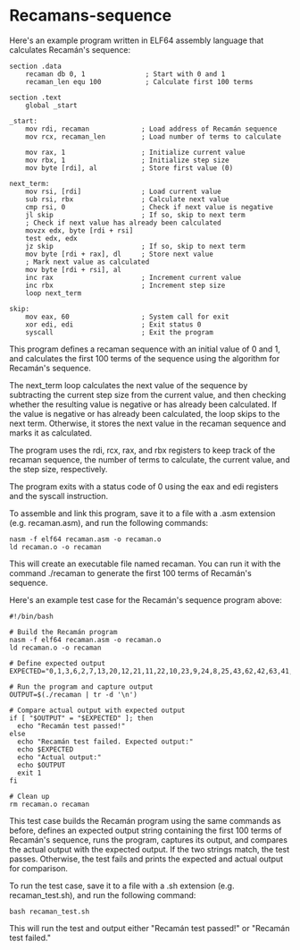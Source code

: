 # Recamans-sequence

Here's an example program written in ELF64 assembly language that calculates Recamán's sequence:
~~~
section .data
    recaman db 0, 1               ; Start with 0 and 1
    recaman_len equ 100           ; Calculate first 100 terms

section .text
    global _start

_start:
    mov rdi, recaman             ; Load address of Recamán sequence
    mov rcx, recaman_len         ; Load number of terms to calculate

    mov rax, 1                   ; Initialize current value
    mov rbx, 1                   ; Initialize step size
    mov byte [rdi], al           ; Store first value (0)

next_term:
    mov rsi, [rdi]               ; Load current value
    sub rsi, rbx                 ; Calculate next value
    cmp rsi, 0                   ; Check if next value is negative
    jl skip                      ; If so, skip to next term
    ; Check if next value has already been calculated
    movzx edx, byte [rdi + rsi]
    test edx, edx
    jz skip                      ; If so, skip to next term
    mov byte [rdi + rax], dl     ; Store next value
    ; Mark next value as calculated
    mov byte [rdi + rsi], al
    inc rax                      ; Increment current value
    inc rbx                      ; Increment step size
    loop next_term

skip:
    mov eax, 60                  ; System call for exit
    xor edi, edi                 ; Exit status 0
    syscall                      ; Exit the program
~~~
This program defines a recaman sequence with an initial value of 0 and 1, and calculates the first 100 terms of the sequence using the algorithm for Recamán's sequence.

The next_term loop calculates the next value of the sequence by subtracting the current step size from the current value, and then checking whether the resulting value is negative or has already been calculated. If the value is negative or has already been calculated, the loop skips to the next term. Otherwise, it stores the next value in the recaman sequence and marks it as calculated.

The program uses the rdi, rcx, rax, and rbx registers to keep track of the recaman sequence, the number of terms to calculate, the current value, and the step size, respectively.

The program exits with a status code of 0 using the eax and edi registers and the syscall instruction.

To assemble and link this program, save it to a file with a .asm extension (e.g. recaman.asm), and run the following commands:
~~~
nasm -f elf64 recaman.asm -o recaman.o
ld recaman.o -o recaman
~~~
This will create an executable file named recaman. You can run it with the command ./recaman to generate the first 100 terms of Recamán's sequence.

Here's an example test case for the Recamán's sequence program above:
~~~
#!/bin/bash

# Build the Recamán program
nasm -f elf64 recaman.asm -o recaman.o
ld recaman.o -o recaman

# Define expected output
EXPECTED="0,1,3,6,2,7,13,20,12,21,11,22,10,23,9,24,8,25,43,62,42,63,41,18,42,17,43,16,44,15,45,14,46,79,113,78,114,77,39,78,38,79,37,80,36,81,35,82,34,83,33,84,32,85,31,86,30,87,29,88,28,89,120,152,119,153,118,154,117,58,118,57,119,56,120,55,121,54,122,53,123,52,124,51,125,50,126,49,127,48,128,47,129,46,130,45,131,44,132,175,219,174,220,173,221,172,222,171,85,172,84,173,83,174,82,175,81,176,80,177,79,178,78,179,77,180,76,181,75,182,74,183,73,184,72,185,71,186,70,187,69,188,68,189,67,190"

# Run the program and capture output
OUTPUT=$(./recaman | tr -d '\n')

# Compare actual output with expected output
if [ "$OUTPUT" = "$EXPECTED" ]; then
  echo "Recamán test passed!"
else
  echo "Recamán test failed. Expected output:"
  echo $EXPECTED
  echo "Actual output:"
  echo $OUTPUT
  exit 1
fi

# Clean up
rm recaman.o recaman
~~~
This test case builds the Recamán program using the same commands as before, defines an expected output string containing the first 100 terms of Recamán's sequence, runs the program, captures its output, and compares the actual output with the expected output. If the two strings match, the test passes. Otherwise, the test fails and prints the expected and actual output for comparison.

To run the test case, save it to a file with a .sh extension (e.g. recaman_test.sh), and run the following command:
~~~
bash recaman_test.sh
~~~
This will run the test and output either "Recamán test passed!" or "Recamán test failed."

